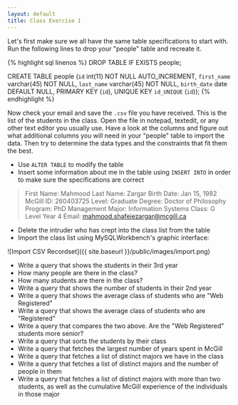 ```yaml
---
layout: default
title: Class Exercise 1
---
```


Let's first make sure we all have the same table specifications to start with. Run the following lines to drop your "people" table and recreate it.

{% highlight sql linenos %}
DROP TABLE IF EXISTS people;

CREATE TABLE people (`id` int(11) NOT NULL AUTO_INCREMENT,
`first_name` varchar(45) NOT NULL,
`last_name` varchar(45) NOT NULL,
`birth_date` date DEFAULT NULL,
PRIMARY KEY (`id`),
UNIQUE KEY `id_UNIQUE` (`id`));
{% endhighlight %}

Now check your email and save the `.csv` file you have received. This is the list of the students in the class. Open the file in notepad, textedit, or any other text editor you usually use. Have a look at the columns and figure out what additional columns you will need in your "people" table to import the data. Then try to determine the data types and the constraints that fit them the best.

- Use `ALTER TABLE` to modify the table
- Insert some information about me in the table using `INSERT INTO` in order to make sure the specifications are correct

> First Name: Mahmood
> Last Name: Zargar
> Birth Date: Jan 15, 1982
> McGill ID: 260403725
> Level: Graduate
> Degree: Doctor of Philosophy
> Program: PhD Management
> Major: Information Systems
> Class: G Level Year 4
> Email: mahmood.shafeiezargar@mcgill.ca

- Delete the intruder who has crept into the class list from the table
- Import the class list using MySQLWorkbench's graphic interface:

![Import CSV Recordset]({{ site.baseurl }}/public/images/import.png)

- Write a query that shows the students in their 3rd year
- How many people are there in the class?
- How many students are there in the class?
- Write a query that shows the number of students in their 2nd year
- Write a query that shows the average class of students who are "Web Registered"
- Write a query that shows the average class of students who are "Registered"
- Write a query that compares the two above. Are the "Web Registered" students  more senior?
- Write a query that sorts the students by their class
- Write a query that fetches the largest number of years spent in McGill
- Write a query that fetches a list of distinct majors we have in the class
- Write a query that fetches a list of distinct majors and the number of people in them
- Write a query that fetches a list of distinct majors with more than two students, as well as the cumulative McGill experience of the individuals in those major
